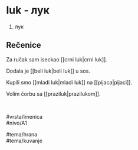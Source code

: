 # luk - лук

1. лук  

## Rečenice

Za ručak sam iseckao [[crni luk|crni luk]].  

Dodala je [[beli luk|beli luk]] u sos.  

Kupili smo [[mladi luk|mladi luk]] na [[pijaca|pijaci]].  

Volim čorbu sa [[praziluk|prazilukom]].  

<br>

#vrsta/imenica  
#nivo/A1  

#tema/hrana  
#tema/kuvanje  
